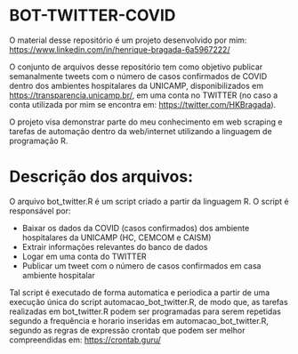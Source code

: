 # BOT-TWITTER-COVID

O material desse repositório é um projeto desenvolvido por mim: https://www.linkedin.com/in/henrique-bragada-6a5967222/

O conjunto de arquivos desse repositório tem como objetivo publicar semanalmente tweets com o número de casos confirmados de COVID dentro dos ambientes hospitalares da UNICAMP, disponibilizados em https://transparencia.unicamp.br/, em uma conta no TWITTER (no caso a conta utilizada por mim se encontra em: https://twitter.com/HKBragada). 

O projeto visa demonstrar parte do meu conhecimento em web scraping e tarefas de automação dentro da web/internet utilizando a linguagem de programação R.

# Descrição dos arquivos:
O arquivo bot_twitter.R é um script criado a partir da linguagem R. O script é responsável por:
  
  * Baixar os dados da COVID (casos confirmados) dos ambiente hospitalares da UNICAMP (HC, CEMCOM e CAISM)
  * Extrair informações relevantes do banco de dados
  * Logar em uma conta do TWITTER
  * Publicar um tweet com o número de casos confirmados em casa ambiente hospitalar 
  
Tal script é executado de forma automatica e periodica a partir de uma execução única do script automacao_bot_twitter.R, de modo que, as tarefas realizadas em bot_twitter.R podem ser programadas para serem repetidas segundo a frequência e horario inseridas em automacao_bot_twitter.R, segundo as regras de expressão crontab que podem ser melhor compreendidas em: https://crontab.guru/
